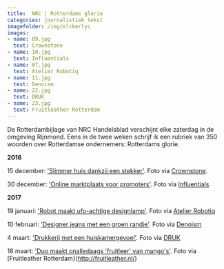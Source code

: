 ```yaml
---
title:  NRC | Rotterdams glorie
categories: journalistiek tekst 
imagefolder: /img/elckerlyc
images:
- name: 09.jpg
  text: Crownstone
- name: 10.jpg
  text: Influentials
- name: 07.jpg
  text: Atelier Robotiq
- name: 11.jpg
  text: Denoism
- name: 22.jpg
  text: DRUK
- name: 23.jpg
  text: Fruitleather Rotterdam
---
```


De Rotterdambijlage van NRC Handelsblad verschijnt elke zaterdag in de omgeving Rijnmond. Eens in de twee weken schrijf ik een rubriek van 350 woorden over Rotterdamse ondernemers: Rotterdams glorie. 

**2016**

15 december: ['Slimmer huis dankzij een stekker'](https://www.nrc.nl/nieuws/2016/12/15/slimmer-huis-dankzij-een-stekker-5780952-a1536988). Foto via [Crownstone](https://crownstone.rocks/).

30 december: ['Online marktplaats voor promoters'](https://www.nrc.nl/nieuws/2016/12/30/online-marktplaats-voor-promoters-5930578-a1538969). Foto via [Influentials](https://influentials.network/)

**2017**

19 januari: ['Robot maakt ufo-achtige designlamp'](https://www.nrc.nl/nieuws/2017/01/19/robot-maakt-ufo-achtige-designlamp-6253689-a1542041). Foto via [Atelier Robotiq](http://www.atelierrobotiq.com/)

10 februari: ['Designer jeans met een groen randje'](https://www.nrc.nl/nieuws/2017/02/10/designer-jeans-met-een-groen-randje-6637745-a1545245). Foto via [Denoism](http://denoism.com/)

4 maart: ['Drukkerij met een huiskamergevoel'](https://www.nrc.nl/nieuws/2017/03/04/drukkerij-met-een-huiskamer-gevoel-7015445-a1548451). Foto via [DRUK](drukrotterdam.nl)

18 maart: ['Duo maakt onalledaags 'fruitleer' van mango's'](https://www.nrc.nl/nieuws/2017/03/18/duo-maakt-onalledaagsfruitleer-uit-mangos-7345518-a1550617). Foto via [Fruitleather Rotterdam}(http://fruitleather.nl/)
